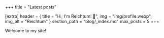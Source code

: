 +++
title = "Latest posts"

\[extra]
header = { title = "Hi, I'm Reichtum! 👋", img = "img/profile.webp", img\_alt = "Reichtum" }
section\_path = "blog/\_index.md"
max\_posts = 5
+++

Welcome to my site!

